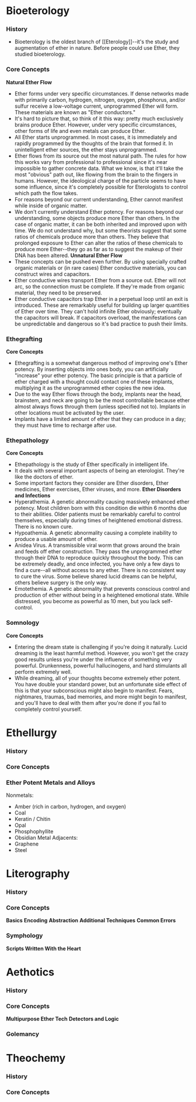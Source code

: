 # Bioeterology
### History
- Bioeterology is the oldest branch of [[Eterology]]--it's the study and augmentation of ether in nature. Before people could use Ether, they studied bioeterology. 
### Core Concepts
**Natural Ether Flow**
- Ether forms under very specific circumstances. If dense networks made with primarily carbon, hydrogen, nitrogen, oxygen, phosphorus, and/or sulfur receive a low-voltage current, unprogrammed Ether will form. These materials are known as "Ether conductors."
- It's hard to picture that, so think of it this way: pretty much exclusively brains produce Ether. However, under very specific circumstances, other forms of life and even metals can produce Ether.
- All Ether starts unprogrammed. In most cases, it is immediately and rapidly programmed by the thoughts of the brain that formed it. In unintelligent ether sources, the ether stays unprogrammed.
- Ether flows from its source out the most natural path. The rules for how this works vary from professional to professional since it's near impossible to gather concrete data. What we know, is that it'll take the most "obvious" path out, like flowing from the brain to the fingers in humans. However, the ideological charge of the particle seems to have some influence, since it's completely possible for Eterologists to control which path the flow takes. 
- For reasons beyond our current understanding, Ether cannot manifest while inside of organic matter.
- We don't currently understand Ether potency. For reasons beyond our understanding, some objects produce more Ether than others. In the case of organic matter, it can be both inherited and improved upon with time. We do not understand why, but some theorists suggest that some ratios of chemicals produce more than others. They believe that prolonged exposure to Ether can alter the ratios of these chemicals to produce more Ether--they go as far as to suggest the makeup of their DNA has been altered.
**Unnatural Ether Flow**
- These concepts can be pushed even further. By using specially crafted organic materials or (in rare cases) Ether conductive materials, you can construct wires and capacitors.
- Ether conductive wires transport Ether from a source out. Ether will not arc, so the connection must be complete. If they're made from organic material, they need to be preserved.
- Ether conductive capacitors trap Ether in a perpetual loop until an exit is introduced. These are remarkably useful for building up larger quantities of Ether over time. They can't hold infinite Ether obviously; eventually the capacitors will break. If capacitors overload, the manifestations can be unpredictable and dangerous so it's bad practice to push their limits. 
### Ethegrafting
**Core Concepts**
- Ethegrafting is a somewhat dangerous method of improving one's Ether potency. By inserting objects into ones body, you can artificially "increase" your ether potency. The basic principle is that a particle of ether charged with a thought could contact one of these implants, multiplying it as the unprogrammed ether copies the new idea. 
- Due to the way Ether flows through the body, implants near the head, brainstem, and neck are going to be the most controllable because ether almost always flows through them (unless specified not to). Implants in other locations must be activated by the user.
- Implants have a limited amount of ether that they can produce in a day; they must have time to recharge after use.
### Ethepathology
**Core Concepts**
- Ethepathology is the study of Ether specifically in intelligent life.
- It deals with several important aspects of being an eterologist. They're like the doctors of ether.
- Some important factors they consider are Ether disorders, Ether medicines, Ether exercises, Ether viruses, and more.
**Ether Disorders and Infections**
- Hyperathemia. A genetic abnormality causing massively enhanced ether potency. Most children born with this condition die within 6 months due to their abilities. Older patients must be remarkably careful to control themselves, especially during times of heightened emotional distress. There is no known cure.
- Hypoathemia. A genetic abnormality causing a complete inability to produce a usable amount of ether.
- Anidea Virus. A transmissible viral worm that grows around the brain and feeds off ether construction. They pass the unprogrammed ether through their DNA to reproduce quickly throughout the body. This can be extremely deadly, and once infected, you have only a few days to find a cure--all without access to any ether. There is no consistent way to cure the virus. Some believe shared lucid dreams can be helpful, others believe surgery is the only way.
- Emotethemia. A genetic abnormality that prevents conscious control and production of ether without being in a heightened emotional state. While distressed, you become as powerful as 10 men, but you lack self-control.
### Somnology
**Core Concepts**
- Entering the dream state is challenging if you're doing it naturally. Lucid dreaming is the least harmful method. However, you won't get the crazy good results unless you're under the influence of something very powerful. Drunkenness, powerful hallucinogens, and hard stimulants all perform extremely well.
- While dreaming, all of your thoughts become extremely ether potent. You have double your standard power, but an unfortunate side effect of this is that your subconscious might also begin to manifest. Fears, nightmares, traumas, bad memories, and more might begin to manifest, and you'll have to deal with them after you're done if you fail to completely control yourself. 


# Ethellurgy
### History
### Core Concepts
### Ether Potent Metals and Alloys
Nonmetals:
- Amber (rich in carbon, hydrogen, and oxygen)
- Coal
- Keratin / Chitin
- Opal
- Phosphophyllite
- Obsidian
Metal Adjacents:
- Graphene
- Steel



# Literography
### History
### Core Concepts
**Basics**
**Encoding**
**Abstraction**
**Additional Techniques**
**Common Errors**
### Symphology
**Scripts Written With the Heart**


# Aethotics
### History
### Core Concepts
**Multipurpose Ether Tech**
**Detectors and Logic**
### Golemancy



# Theochemy
### History
### Core Concepts
